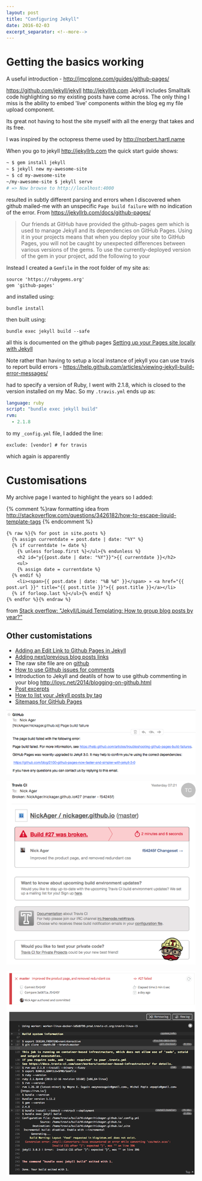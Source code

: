 ```yaml
---
layout: post
title: "Configuring Jekyll"
date: 2016-02-03
excerpt_separator: <!--more-->
---
```


# Getting the basics working

A useful introduction - http://jmcglone.com/guides/github-pages/

https://github.com/jekyll/jekyll  http://jekyllrb.com
Jekyll includes Smalltalk code highlighting so my existing posts have come across. The only thing I miss is the ability to embed 'live' components within the blog eg my file upload component.

Its great not having to host the site myself with all the energy that takes and its free.

<!--more-->

I was inspired by the octopress theme used by http://norbert.hartl.name

When you go to jekyll http://jekyllrb.com the quick start guide shows:

```bash
~ $ gem install jekyll
~ $ jekyll new my-awesome-site
~ $ cd my-awesome-site
~/my-awesome-site $ jekyll serve
# => Now browse to http://localhost:4000
```

resulted in subtly different parsing and errors when I discovered when github mailed-me with an unspecific `Page build failure` with no indication of the error.
From https://jekyllrb.com/docs/github-pages/

> Our friends at GitHub have provided the github-pages gem which is used to manage Jekyll and its dependencies on GitHub Pages. Using it in your projects means that when you deploy your site to GitHub Pages, you will not be caught by unexpected differences between various versions of the gems. To use the currently-deployed version of the gem in your project, add the following to your

Instead I created a `Gemfile` in the root folder of my site as:

```
source 'https://rubygems.org'
gem 'github-pages'
```

and installed using:

```
bundle install
```

then built using:


```
bundle exec jekyll build --safe
```

all this is documented on the github pages [Setting up your Pages site locally with Jekyll](https://help.github.com/articles/setting-up-your-pages-site-locally-with-jekyll/)

Note rather than having to setup a local instance of jekyll you can use travis to report build errors - https://help.github.com/articles/viewing-jekyll-build-error-messages/

had to specify a version of Ruby, I went with 2.1.8, which is closed to the version installed on my Mac.  So my `.travis.yml` ends up as:

```yml
language: ruby
script: "bundle exec jekyll build"
rvm:
  - 2.1.8
```

to my `_config.yml` file, I added the line:

```
exclude: [vendor] # for travis
```

which again is apparently

# Customisations

My archive page I wanted to highlight the years so I added:

{% comment %}raw formatting idea from http://stackoverflow.com/questions/3426182/how-to-escape-liquid-template-tags {% endcomment %}
```liquid
{% raw %}{% for post in site.posts %}
  {% assign currentdate = post.date | date: "%Y" %}
  {% if currentdate != date %}
    {% unless forloop.first %}</ul>{% endunless %}
    <h2 id="y{{post.date | date: "%Y"}}">{{ currentdate }}</h2>
    <ul>
    {% assign date = currentdate %}
  {% endif %}
	<li><span>{{ post.date | date: "%B %d" }}</span> » <a href="{{ post.url }}" title="{{ post.title }}">{{ post.title }}</a></li>
  {% if forloop.last %}</ul>{% endif %}
{% endfor %}{% endraw %}
```

from [Stack overflow: "Jekyll/Liquid Templating: How to group blog posts by year?"](http://stackoverflow.com/questions/19086284/jekyll-liquid-templating-how-to-group-blog-posts-by-year)

## Other customistations
* [Adding an Edit Link to Github Pages in Jekyll](http://webcache.googleusercontent.com/search?q=cache:3TA-ApJ1xqAJ:rgardler.github.io/2015/07/26/add-edit-me-link-for-github-pages/+&cd=3&hl=en&ct=clnk&gl=us&client=safari)
* [Adding next/previous blog posts links ](http://david.elbe.me/jekyll/2015/06/20/how-to-link-to-next-and-previous-post-with-jekyll.html)
* The raw site file are on [github](https://github.com/NickAger/nickager.github.io)
* [How to use Github issues for comments](http://ivanzuzak.info/2011/02/18/github-hosted-comments-for-github-hosted-blogs.html)
* Introduction to Jekyll and deatils of how to use github commenting in your blog http://loyc.net/2014/blogging-on-github.html
* [Post excerpts](https://jekyllrb.com/docs/posts/#post-excerpts)
* [How to list your Jekyll posts by tag](http://www.jokecamp.com/blog/listing-jekyll-posts-by-tag/)
* [Sitemaps for GitHub Pages](https://help.github.com/articles/sitemaps-for-github-pages/)

![](/images/blog/new-blog-infrastructure/unhelpfulgithubmessage.png)

![](/images/blog/new-blog-infrastructure/travis-error-mail.png)

![](/images/blog/new-blog-infrastructure/travis-error-screen.png)
